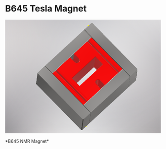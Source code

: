 # B645 Tesla Magnet

<p align="left">
<img src="magnet645.PNG" width="700"/>
</p>
<p align="left">
*B645 NMR Magnet*
</p>
